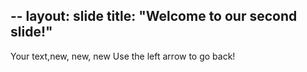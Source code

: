 --
layout: slide
title: "Welcome to our second slide!"
---
Your text,new, new, new
Use the left arrow to go back!
